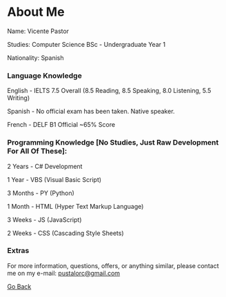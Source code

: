 # About Me

Name: Vicente Pastor

Studies: Computer Science BSc - Undergraduate Year 1

Nationality: Spanish



### Language Knowledge

English - IELTS 7.5 Overall (8.5 Reading, 8.5 Speaking, 8.0 Listening, 5.5 Writing)

Spanish - No official exam has been taken. Native speaker.

French - DELF B1 Official ~65% Score



### Programming Knowledge [No Studies, Just Raw Development For All Of These]:

2 Years - C# Development

1 Year - VBS (Visual Basic Script)

3 Months - PY (Python)

1 Month - HTML (Hyper Text Markup Language)

3 Weeks - JS (JavaScript)

2 Weeks - CSS (Cascading Style Sheets)



### Extras
For more information, questions, offers, or anything similar, please contact me on my e-mail: pustalorc@gmail.com



[Go Back](/index.md)